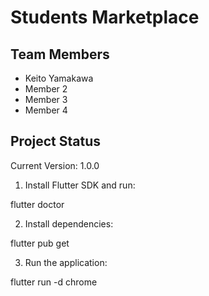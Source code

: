 # Students Marketplace
## Team Members

- Keito Yamakawa
- Member 2
- Member 3
- Member 4

## Project Status

Current Version: 1.0.0

1. Install Flutter SDK and run:

flutter doctor

2. Install dependencies:

flutter pub get

3. Run the application:

flutter run -d chrome
